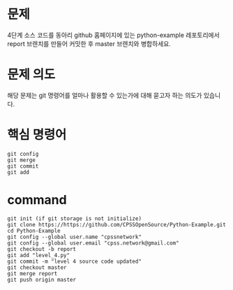 # 문제
4단계 소스 코드를 동아리 github 홈페이지에 있는 python-example 레포토리에서 report 브렌치를 만들어 커밋한 후 master 브렌치와 병합하세요.

# 문제 의도
해당 문제는 git 명령어를 얼마나 활용할 수 있는가에 대해 묻고자 하는 의도가 있습니다.

# 핵심 명령어
```git config```<br />
```git merge```<br />
```git commit```<br />
```git add```<br />

# command
```
git init (if git storage is not initialize)
git clone https://https://github.com/CPSSOpenSource/Python-Example.git
cd Python-Example
git config --global user.name "cpssnetwork"
git config --global user.email "cpss.network@gmail.com"
git checkout -b report
git add "level_4.py"
git commit -m "level 4 source code updated"
git checkout master
git merge report
git push origin master
```